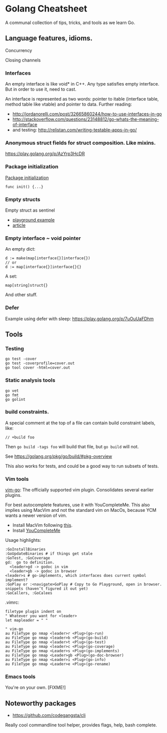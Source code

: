 # Golang Cheatsheet

A communal collection of tips, tricks, and tools as we learn Go.

## Language features, idioms.

Concurrency

Closing channels


### Interfaces

An empty interface is like void\* in C++. Any type satisfies empty interface.
But in order to use it, need to cast.

An interface is represented as two words: pointer to itable (interface table,
method table like vtable) and pointer to data.
Further reading: 

* http://jordanorelli.com/post/32665860244/how-to-use-interfaces-in-go
* http://stackoverflow.com/questions/23148812/go-whats-the-meaning-of-interface 
* and testing: http://relistan.com/writing-testable-apps-in-go/

### Anonymous struct fields for struct composition.  Like mixins.

https://play.golang.org/p/AzYrp3HcDR

### Package initialization

[Package initialization](https://golang.org/ref/spec#Package_initialization)

    func init() {...}


### Empty structs

Empty struct as sentinel

* [playground example](https://play.golang.org/p/kL1OypyOZZ)
* [article](http://dave.cheney.net/2014/03/25/the-empty-struct)

### Empty interface ~ void pointer

An empty dict:

    d := make(map[interface{}]interface{})
    // or
    d := map[interface{}]interface{}{}

A set:

    map[string]struct{}

And other stuff.


### Defer

Example using defer with sleep: https://play.golang.org/p/7uOuUaFDhm


## Tools

### Testing

    go test -cover
    go test -coverprofile=cover.out
    go tool cover -html=cover.out

### Static analysis tools

    go vet
    go fmt
    go golint

### build constraints.

A special comment at the top of a file can contain build constraint labels, like:

    // +build foo

Then `go build -tags foo` will build that file, but `go build` will not.

See https://golang.org/pkg/go/build/#pkg-overview

This also works for tests, and could be a good way to run subsets of tests.

### Vim tools

[vim-go](http://blog.gopheracademy.com/vimgo-development-environment/):
The officially supported vim plugin.  Consolidates several earlier plugins.

For best autocomplete features, use it with YouCompleteMe. This also implies using
MacVim and not the standard vim on MacOs, because YCM wants a newer version of vim.

* Install MacVim following
  [this](https://github.com/macvim-dev/macvim/blob/master/README_mac.txt).
* Install [YouCompleteMe](https://github.com/Valloric/YouCompleteMe#mac-os-x-super-quick-installation)

Usage highlights:

    :GoInstallBinaries
    :GoUpdateBinaries # if things get stale
    :GoTest, :GoCoverage
    gd:  go to definition.
      <leader>gd -> godoc in vim
      <leader>gb -> godoc in browser
    <leader>s # go-implements, which interfaces does current symbol implement?
    :GoPlay or :<navigate>GoPlay # Copy to Go Playground, open in browser.
    snippets (haven’t figured it out yet)
    :GoCallers, :GoCalees

.vimrc:

    filetype plugin indent on
    " Whatever you want for <leader>
    let mapleader = " "
    
    " vim-go
    au FileType go nmap <leader>r <Plug>(go-run)
    au FileType go nmap <leader>b <Plug>(go-build)
    au FileType go nmap <leader>t <Plug>(go-test)
    au FileType go nmap <leader>c <Plug>(go-coverage)
    au FileType go nmap <Leader>s <Plug>(go-implements)
    au FileType go nmap <Leader>gb <Plug>(go-doc-browser)
    au FileType go nmap <Leader>i <Plug>(go-info)
    au FileType go nmap <Leader>e <Plug>(go-rename)

### Emacs tools

You're on your own. [FIXME!]


## Noteworthy packages


* https://github.com/codegangsta/cli

Really cool commandline tool helper, provides flags, help, bash complete.


